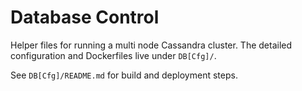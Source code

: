 # Database Control

Helper files for running a multi node Cassandra cluster. The detailed configuration and Dockerfiles live under `DB[Cfg]/`.

See `DB[Cfg]/README.md` for build and deployment steps.
